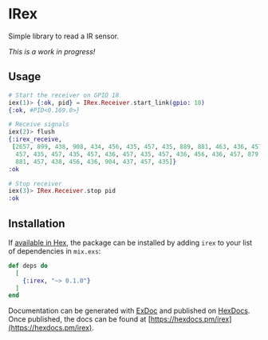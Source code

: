 # IRex

Simple library to read a IR sensor.

*This is a work in progress!*

## Usage

```elixir
# Start the receiver on GPIO 18
iex(1)> {:ok, pid} = IRex.Receiver.start_link(gpio: 18)
{:ok, #PID<0.169.0>}

# Receive signals
iex(2)> flush
{:irex_receive,
 [2657, 899, 438, 908, 434, 456, 435, 457, 435, 889, 881, 463, 436, 457, 436,
  457, 435, 457, 435, 457, 436, 457, 435, 457, 436, 456, 436, 457, 879, 906,
  881, 457, 438, 456, 436, 904, 437, 457, 435]}
:ok

# Stop receiver
iex(3)> IRex.Receiver.stop pid
:ok
```

## Installation

If [available in Hex](https://hex.pm/docs/publish), the package can be installed
by adding `irex` to your list of dependencies in `mix.exs`:

```elixir
def deps do
  [
    {:irex, "~> 0.1.0"}
  ]
end
```

Documentation can be generated with [ExDoc](https://github.com/elixir-lang/ex_doc)
and published on [HexDocs](https://hexdocs.pm). Once published, the docs can
be found at [https://hexdocs.pm/irex](https://hexdocs.pm/irex).

